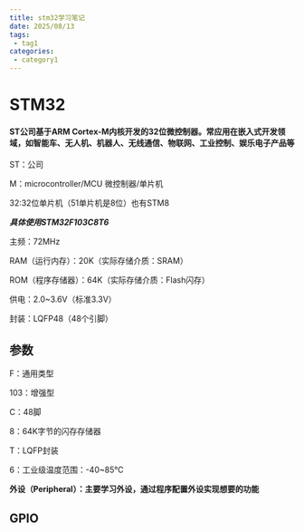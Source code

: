 ```yaml
---
title: stm32学习笔记
date: 2025/08/13
tags:
 - tag1
categories:
 - category1
---
```


# STM32

#### ST公司基于ARM Cortex-M内核开发的32位微控制器。常应用在嵌入式开发领域，如智能车、无人机、机器人、无线通信、物联网、工业控制、娱乐电子产品等

ST：公司

M：microcontroller/MCU 微控制器/单片机

32:32位单片机（51单片机是8位）也有STM8

***具体使用STM32F103C8T6***

主频：72MHz

RAM（运行内存）：20K（实际存储介质：SRAM）

ROM（程序存储器）：64K（实际存储介质：Flash闪存）

供电：2.0~3.6V（标准3.3V）

封装：LQFP48（48个引脚）

## 参数

F：通用类型

103：增强型

C：48脚

8：64K字节的闪存存储器

T：LQFP封装

6：工业级温度范围：-40~85℃

**外设（Peripheral）：主要学习外设，通过程序配置外设实现想要的功能**

<!-- 图片暂时移除，等待上传实际图片文件 -->
<!-- ![image-20240907082615170](/images/stm32-1.png) -->

## GPIO

<!-- 图片暂时移除，等待上传实际图片文件 -->
<!-- ![image-20240912015845576](/images/stm32-2.png) -->
